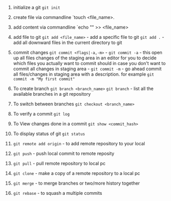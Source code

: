 1. initialize a git
    `git init`

2. create file via commandline
    `touch <file_name>.<extension>
3. add content via commandline
    `echo "<content>" >> <file_name> 
4. add file to git
    `git add <file_name>` - add a specific file to git
    `git add .` -  add all downward files in the current directory to git
5. commit changes
    `git commit <flags|-a,-m>`
        - `git commit -a` - this open up all files changes of the staging area in an editor for you to decide which files you actually want to commit should in case you don't want to commit all changes in staging area
        - `git commit -m` - go ahead commit all files/changes in staging area with a description. for example `git commit -m "My first commit"`
6. To create branch 
    `git branch <branch_name>`
    `git branch` - list all the available branches in a git repository
7. To switch between branches
    `git checkout <branch_name>`
9. To verify a commit
    `git log`
10. To View changes done in a commit
    `git show <commit_hash>`
11. To display status of git
    `git status`
12. `git remote add origin` - to add remote repository to your local 
13. `git push` - push local commit to remote reposity
14. `git pull` - pull remote repository to local pc
15. `git clone` - make a copy of a remote repository to a local pc
16. `git merge`   - to merge branches or two/more history together
17. `git rebase`  - to squash a multiple commits

